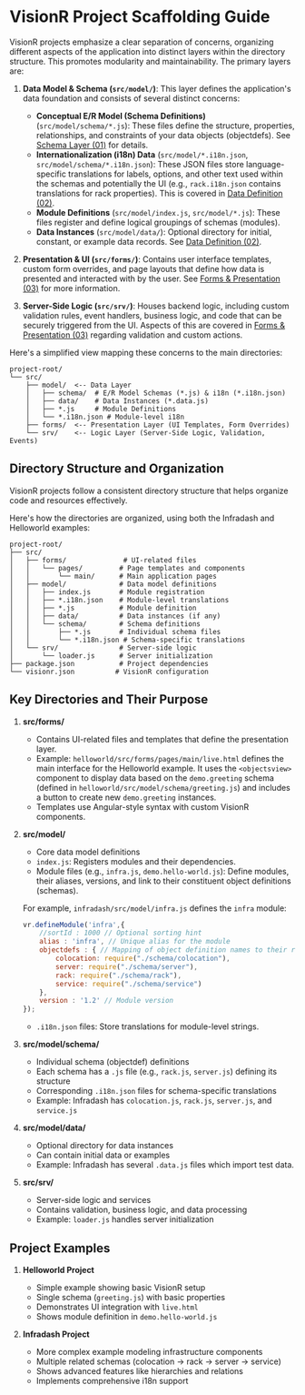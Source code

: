 # VisionR Project Scaffolding Guide

VisionR projects emphasize a clear separation of concerns, organizing different aspects of the application into distinct layers within the directory structure. This promotes modularity and maintainability. The primary layers are:

1.  **Data Model & Schema (`src/model/`)**: This layer defines the application's data foundation and consists of several distinct concerns:
    *   **Conceptual E/R Model (Schema Definitions)** (`src/model/schema/*.js`): These files define the structure, properties, relationships, and constraints of your data objects (objectdefs). See [Schema Layer (01)](./01.schema_layer.md) for details.
    *   **Internationalization (i18n) Data** (`src/model/*.i18n.json`, `src/model/schema/*.i18n.json`): These JSON files store language-specific translations for labels, options, and other text used within the schemas and potentially the UI (e.g., `rack.i18n.json` contains translations for rack properties). This is covered in [Data Definition (02)](./02.data_definition.md).
    *   **Module Definitions** (`src/model/index.js`, `src/model/*.js`): These files register and define logical groupings of schemas (modules).
    *   **Data Instances** (`src/model/data/`): Optional directory for initial, constant, or example data records. See [Data Definition (02)](./02.data_definition.md).

2.  **Presentation & UI (`src/forms/`)**: Contains user interface templates, custom form overrides, and page layouts that define how data is presented and interacted with by the user. See [Forms & Presentation (03)](./03.forms_presentation.md) for more information.

3.  **Server-Side Logic (`src/srv/`)**: Houses backend logic, including custom validation rules, event handlers, business logic, and code that can be securely triggered from the UI. Aspects of this are covered in [Forms & Presentation (03)](./03.forms_presentation.md) regarding validation and custom actions.

Here's a simplified view mapping these concerns to the main directories:

```
project-root/
└── src/
    ├── model/  <-- Data Layer
    │   ├── schema/  # E/R Model Schemas (*.js) & i18n (*.i18n.json)
    │   ├── data/    # Data Instances (*.data.js)
    │   ├── *.js     # Module Definitions
    │   └── *.i18n.json # Module-level i18n
    ├── forms/  <-- Presentation Layer (UI Templates, Form Overrides)
    └── srv/    <-- Logic Layer (Server-Side Logic, Validation, Events)
```

## Directory Structure and Organization

VisionR projects follow a consistent directory structure that helps organize code and resources effectively. 

Here's how the directories are organized, using both the Infradash and Helloworld examples:

```
project-root/
├── src/
│   ├── forms/              # UI-related files
│   │   └── pages/         # Page templates and components
│   │       └── main/      # Main application pages
│   ├── model/             # Data model definitions
│   │   ├── index.js       # Module registration
│   │   ├── *.i18n.json    # Module-level translations
│   │   ├── *.js           # Module definition
│   │   ├── data/          # Data instances (if any)
│   │   └── schema/        # Schema definitions
│   │       ├── *.js       # Individual schema files
│   │       └── *.i18n.json # Schema-specific translations
│   └── srv/               # Server-side logic
│       └── loader.js      # Server initialization
├── package.json           # Project dependencies
└── visionr.json          # VisionR configuration
```

## Key Directories and Their Purpose

1. **src/forms/**
   - Contains UI-related files and templates that define the presentation layer.
   - Example: `helloworld/src/forms/pages/main/live.html` defines the main interface for the Helloworld example. It uses the `<objectsview>` component to display data based on the `demo.greeting` schema (defined in `helloworld/src/model/schema/greeting.js`) and includes a button to create new `demo.greeting` instances.
   - Templates use Angular-style syntax with custom VisionR components.

2. **src/model/**
   - Core data model definitions
   - `index.js`: Registers modules and their dependencies.
   - Module files (e.g., `infra.js`, `demo.hello-world.js`): Define modules, their aliases, versions, and link to their constituent object definitions (schemas). 

   For example, `infradash/src/model/infra.js` defines the `infra` module:
     ```javascript
     vr.defineModule('infra',{
         //sortId : 1000 // Optional sorting hint
         alias : 'infra', // Unique alias for the module
         objectdefs : { // Mapping of object definition names to their required files
             colocation: require("./schema/colocation"), 
             server: require("./schema/server"), 
             rack: require("./schema/rack"),
             service: require("./schema/service")  
         },
         version : '1.2' // Module version
     });
     ```
   - `.i18n.json` files: Store translations for module-level strings.

1. **src/model/schema/**
   - Individual schema (objectdef) definitions
   - Each schema has a `.js` file (e.g., `rack.js`, `server.js`) defining its structure
   - Corresponding `.i18n.json` files for schema-specific translations
   - Example: Infradash has `colocation.js`, `rack.js`, `server.js`, and `service.js`

2. **src/model/data/**
   - Optional directory for data instances
   - Can contain initial data or examples
   - Example: Infradash has several `.data.js` files which import test data. 

3. **src/srv/**
   - Server-side logic and services
   - Contains validation, business logic, and data processing
   - Example: `loader.js` handles server initialization

## Project Examples

1. **Helloworld Project**
   - Simple example showing basic VisionR setup
   - Single schema (`greeting.js`) with basic properties
   - Demonstrates UI integration with `live.html`
   - Shows module definition in `demo.hello-world.js`

2. **Infradash Project**
   - More complex example modeling infrastructure components
   - Multiple related schemas (colocation → rack → server → service)
   - Shows advanced features like hierarchies and relations
   - Implements comprehensive i18n support

